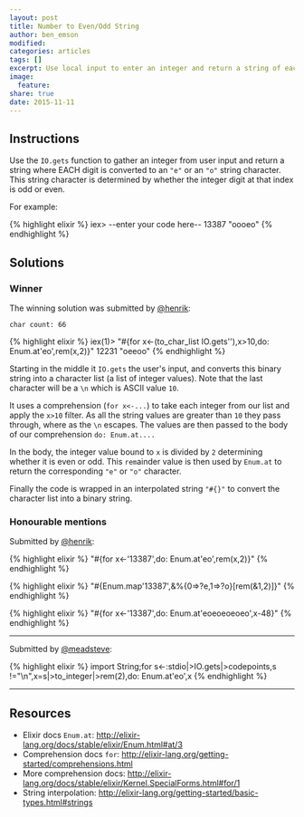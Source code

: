 ```yaml
---
layout: post
title: Number to Even/Odd String
author: ben_emson
modified:
categories: articles
tags: []
excerpt: Use local input to enter an integer and return a string of each digit being even/odd
image:
  feature:
share: true
date: 2015-11-11
---
```


## Instructions

Use the `IO.gets` function to gather an integer from user input and return
a string where EACH digit is converted to an `"e"` or an `"o"` string character.
This string character is determined by whether the integer digit at that index
is odd or even.

For example:

{% highlight elixir %}
iex> --enter your code here--
13387
"oooeo"
{% endhighlight %}

## Solutions

### Winner

The winning solution was submitted by [@henrik](https://twitter.com/henrik):

`char count: 66`

{% highlight elixir %}
iex(1)> "#{for x<-(to_char_list IO.gets''),x>10,do: Enum.at'eo',rem(x,2)}"
12231
"oeeoo"
{% endhighlight %}

Starting in the middle it `IO.gets` the user's input, and converts this binary
string into a character list (a list of integer values). Note that the last
character will be a `\n` which is ASCII value `10`. 

It uses a comprehension (`for x<-...`) to take each integer from our list and
apply the `x>10` filter. As all the string values are greater than `10` they
pass through, where as the `\n` escapes. The values are then passed to the body
of our comprehension `do: Enum.at....`

In the body, the integer value bound to `x` is divided by `2` determining whether it is even or
odd. This `rem`ainder value is then used by `Enum.at` to return the
corresponding `"e"` or `"o"` character.

Finally the code is wrapped in an interpolated string `"#{}"` to convert the
character list into a binary string.


### Honourable mentions

Submitted by [@henrik](https://twitter.com/henrik):

{% highlight elixir %}
"#{for x<-'13387',do: Enum.at'eo',rem(x,2)}"
{% endhighlight %}

{% highlight elixir %}
"#{Enum.map'13387',&%{0=>?e,1=>?o}[rem(&1,2)]}"
{% endhighlight %}

{% highlight elixir %}
"#{for x<-'13387',do: Enum.at'eoeoeoeoeo',x-48}"
{% endhighlight %}

---

Submitted by [@meadsteve](https://twitter.com/meadsteve):

{% highlight elixir %}
import String;for s<-:stdio|>IO.gets|>codepoints,s !="\n",x=s|>to_integer|>rem(2),do: Enum.at'eo',x
{% endhighlight %}

---

## Resources

* Elixir docs `Enum.at`:
  <http://elixir-lang.org/docs/stable/elixir/Enum.html#at/3>
* Comprehension docs `for`:
  <http://elixir-lang.org/getting-started/comprehensions.html>
* More comprehension docs:
  <http://elixir-lang.org/docs/stable/elixir/Kernel.SpecialForms.html#for/1>
* String interpolation:
  <http://elixir-lang.org/getting-started/basic-types.html#strings>



